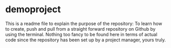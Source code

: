 # demoproject
This is a readme file to explain the purpose of the repository:
To learn how to create, push and pull from a straight forward repository on Github by using the terminal.
Nothing too fancy to be found here in terms of actual code since the repository has been set up by a project manager, yours truly.
